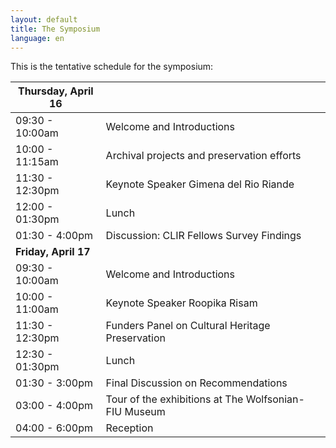 ```yaml
---
layout: default
title: The Symposium
language: en
---
```



This is the tentative schedule for the symposium: 

| **Thursday, April 16**|  |
| -------------------- | :---------------------------------------------- |
| 09:30 - 10:00am | Welcome and Introductions                       |
| 10:00 - 11:15am | Archival projects and preservation efforts |
| 11:30 - 12:30pm | Keynote Speaker Gimena del Rio Riande |
| 12:00 - 01:30pm  | Lunch                                           |
| 01:30 - 4:00pm   | Discussion: CLIR Fellows Survey Findings        |
| **Friday, April 17** |  |
| 09:30 - 10:00am  | Welcome and Introductions                       |
| 10:00 - 11:00am  | Keynote Speaker Roopika Risam |
| 11:30 - 12:30pm | Funders Panel on Cultural Heritage Preservation |
| 12:30 - 01:30pm  | Lunch                                           |
| 01:30 - 3:00pm   | Final Discussion on Recommendations             |
| 03:00 - 4:00pm | Tour of the exhibitions at The Wolfsonian-FIU Museum |
| 04:00 - 6:00pm | Reception |

